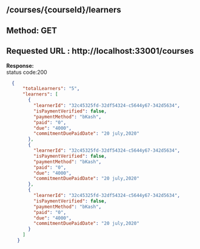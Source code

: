
## /courses/{courseId}/learners

## Method: GET
Requested URL : http://localhost:33001/courses<br>
--

**Response:** <br>
status code:200
```json
  {
      "totalLearners": "5",
      "learners": [
        {
          "learnerId": "32c45325fd-32df54324-c5644y67-342d5634",
          "isPaymentVerified": false,
          "paymentMethod": "bKash",
          "paid": "0",
          "due": "4000",
          "commitmentDuePaidDate": "20 july,2020"
        },
        {
          "learnerId": "32c45325fd-32df54324-c5644y67-342d5634",
          "isPaymentVerified": false,
          "paymentMethod": "bKash",
          "paid": "0",
          "due": "4000",
          "commitmentDuePaidDate": "20 july,2020"
        },
        {
          "learnerId": "32c45325fd-32df54324-c5644y67-342d5634",
          "isPaymentVerified": false,
          "paymentMethod": "bKash",
          "paid": "0",
          "due": "4000",
          "commitmentDuePaidDate": "20 july,2020"
        }
      ]
    }
```






